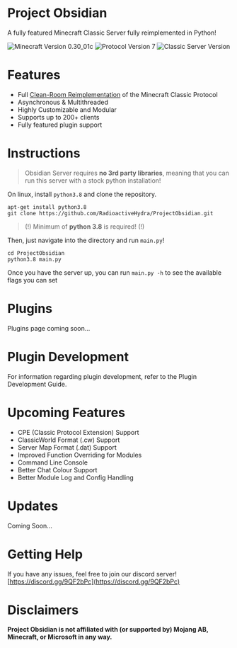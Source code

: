 # Project Obsidian

A fully featured Minecraft Classic Server fully reimplemented in Python!

![Minecraft Version 0.30_01c](https://img.shields.io/badge/Minecraft%20Version-0.30__01c-green)
![Protocol Version 7](https://img.shields.io/badge/Protocol%20Version-7-blue)
![Classic Server Version](https://img.shields.io/badge/Classic%20Server%20Version-1.10.1-purple)

# Features
- Full [Clean-Room Reimplementation](https://en.wikipedia.org/wiki/Clean_room_design) of the Minecraft Classic Protocol
- Asynchronous & Multithreaded
- Highly Customizable and Modular
- Supports up to 200+ clients
- Fully featured plugin support

# Instructions
> Obsidian Server requires **no 3rd party libraries**, meaning that you can run this server with a stock python installation!

On linux, install `python3.8` and clone the repository.
```
apt-get install python3.8
git clone https://github.com/RadioactiveHydra/ProjectObsidian.git
```

> (!) Minimum of **python 3.8** is required! (!)

Then, just navigate into the directory and run `main.py`!
```
cd ProjectObsidian
python3.8 main.py
```

Once you have the server up, you can run `main.py -h` to see the available flags you can set

# Plugins
Plugins page coming soon...

# Plugin Development
For information regarding plugin development, refer to the Plugin Development Guide.

# Upcoming Features
- CPE (Classic Protocol Extension) Support
- ClassicWorld Format (.cw) Support
- Server Map Format (.dat) Support
- Improved Function Overriding for Modules
- Command Line Console
- Better Chat Colour Support
- Better Module Log and Config Handling

# Updates
Coming Soon...

# Getting Help
If you have any issues, feel free to join our discord server!
[https://discord.gg/9QF2bPc](https://discord.gg/9QF2bPc)

# Disclaimers
**Project Obsidian is not affiliated with (or supported by) Mojang AB, Minecraft, or Microsoft in any way.**
